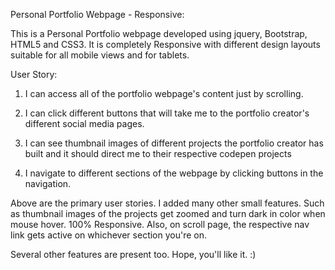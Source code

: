 Personal Portfolio Webpage - Responsive:

This is a Personal Portfolio webpage developed using jquery, Bootstrap, HTML5 and CSS3. It is completely Responsive with different design layouts
suitable for all mobile views and for tablets.

User Story:

1.	I can access all of the portfolio webpage's content just by scrolling.

2.	I can click different buttons that will take me to the portfolio creator's different social media pages.

3.	I can see thumbnail images of different projects the portfolio creator has built and it should direct me to their respective codepen
	projects
	
4.	I navigate to different sections of the webpage by clicking buttons in the navigation.

Above are the primary user stories. I added many other small features. Such as thumbnail images of the projects get zoomed and turn dark
in color when mouse hover.
100% Responsive. 
Also, on scroll page, the respective nav link gets active on whichever section you're on.

Several other features are present too.
Hope, you'll like it. :)